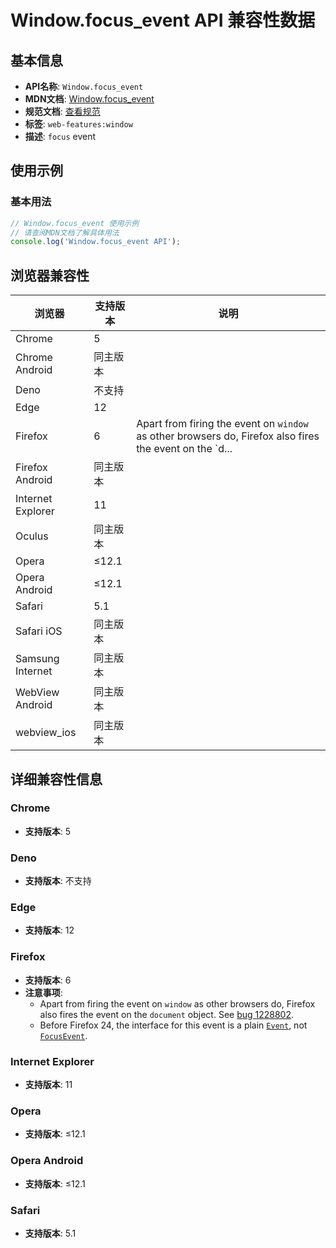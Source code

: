 # Window.focus_event API 兼容性数据

## 基本信息

- **API名称**: `Window.focus_event`
- **MDN文档**: [Window.focus_event](https://developer.mozilla.org/docs/Web/API/Window/focus_event)
- **规范文档**: [查看规范](https://w3c.github.io/uievents/#event-type-focus,https://html.spec.whatwg.org/multipage/webappapis.html#handler-onfocus)
- **标签**: `web-features:window`
- **描述**: `focus` event

## 使用示例

### 基本用法

```javascript
// Window.focus_event 使用示例
// 请查阅MDN文档了解具体用法
console.log('Window.focus_event API');
```

## 浏览器兼容性

| 浏览器 | 支持版本 | 说明 |
|--------|----------|------|
| Chrome | 5 |  |
| Chrome Android | 同主版本 |  |
| Deno | 不支持 |  |
| Edge | 12 |  |
| Firefox | 6 | Apart from firing the event on `window` as other browsers do, Firefox also fires the event on the `d... |
| Firefox Android | 同主版本 |  |
| Internet Explorer | 11 |  |
| Oculus | 同主版本 |  |
| Opera | ≤12.1 |  |
| Opera Android | ≤12.1 |  |
| Safari | 5.1 |  |
| Safari iOS | 同主版本 |  |
| Samsung Internet | 同主版本 |  |
| WebView Android | 同主版本 |  |
| webview_ios | 同主版本 |  |

## 详细兼容性信息

### Chrome

- **支持版本**: 5

### Deno

- **支持版本**: 不支持

### Edge

- **支持版本**: 12

### Firefox

- **支持版本**: 6
- **注意事项**:
  - Apart from firing the event on `window` as other browsers do, Firefox also fires the event on the `document` object. See [bug 1228802](https://bugzil.la/1228802).
  - Before Firefox 24, the interface for this event is a plain [`Event`](https://developer.mozilla.org/docs/Web/API/Event), not [`FocusEvent`](https://developer.mozilla.org/docs/Web/API/FocusEvent).

### Internet Explorer

- **支持版本**: 11

### Opera

- **支持版本**: ≤12.1

### Opera Android

- **支持版本**: ≤12.1

### Safari

- **支持版本**: 5.1

